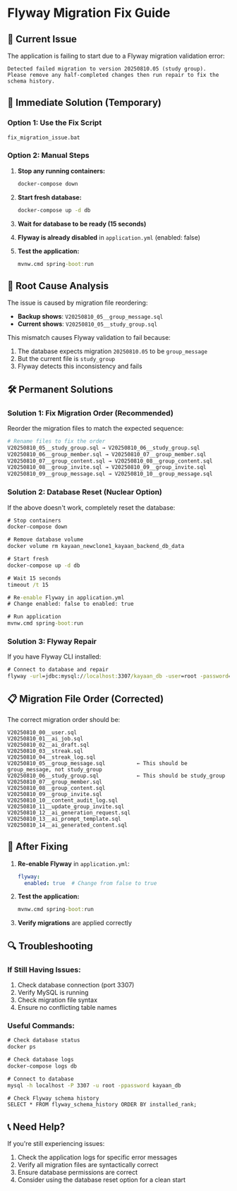 # Flyway Migration Fix Guide

## 🚨 **Current Issue**
The application is failing to start due to a Flyway migration validation error:
```
Detected failed migration to version 20250810.05 (study group).
Please remove any half-completed changes then run repair to fix the schema history.
```

## 🔧 **Immediate Solution (Temporary)**

### **Option 1: Use the Fix Script**
```cmd
fix_migration_issue.bat
```

### **Option 2: Manual Steps**
1. **Stop any running containers:**
   ```cmd
   docker-compose down
   ```

2. **Start fresh database:**
   ```cmd
   docker-compose up -d db
   ```

3. **Wait for database to be ready (15 seconds)**

4. **Flyway is already disabled** in `application.yml` (enabled: false)

5. **Test the application:**
   ```cmd
   mvnw.cmd spring-boot:run
   ```

## 🎯 **Root Cause Analysis**

The issue is caused by migration file reordering:
- **Backup shows**: `V20250810_05__group_message.sql`
- **Current shows**: `V20250810_05__study_group.sql`

This mismatch causes Flyway validation to fail because:
1. The database expects migration `20250810.05` to be `group_message`
2. But the current file is `study_group`
3. Flyway detects this inconsistency and fails

## 🛠️ **Permanent Solutions**

### **Solution 1: Fix Migration Order (Recommended)**
Reorder the migration files to match the expected sequence:

```bash
# Rename files to fix the order
V20250810_05__study_group.sql → V20250810_06__study_group.sql
V20250810_06__group_member.sql → V20250810_07__group_member.sql
V20250810_07__group_content.sql → V20250810_08__group_content.sql
V20250810_08__group_invite.sql → V20250810_09__group_invite.sql
V20250810_09__group_message.sql → V20250810_10__group_message.sql
```

### **Solution 2: Database Reset (Nuclear Option)**
If the above doesn't work, completely reset the database:

```cmd
# Stop containers
docker-compose down

# Remove database volume
docker volume rm kayaan_newclone1_kayaan_backend_db_data

# Start fresh
docker-compose up -d db

# Wait 15 seconds
timeout /t 15

# Re-enable Flyway in application.yml
# Change enabled: false to enabled: true

# Run application
mvnw.cmd spring-boot:run
```

### **Solution 3: Flyway Repair**
If you have Flyway CLI installed:

```cmd
# Connect to database and repair
flyway -url=jdbc:mysql://localhost:3307/kayaan_db -user=root -password=password repair
```

## 📋 **Migration File Order (Corrected)**

The correct migration order should be:
```
V20250810_00__user.sql
V20250810_01__ai_job.sql
V20250810_02__ai_draft.sql
V20250810_03__streak.sql
V20250810_04__streak_log.sql
V20250810_05__group_message.sql          ← This should be group_message, not study_group
V20250810_06__study_group.sql            ← This should be study_group
V20250810_07__group_member.sql
V20250810_08__group_content.sql
V20250810_09__group_invite.sql
V20250810_10__content_audit_log.sql
V20250810_11__update_group_invite.sql
V20250810_12__ai_generation_request.sql
V20250810_13__ai_prompt_template.sql
V20250810_14__ai_generated_content.sql
```

## 🚀 **After Fixing**

1. **Re-enable Flyway** in `application.yml`:
   ```yaml
   flyway:
     enabled: true  # Change from false to true
   ```

2. **Test the application:**
   ```cmd
   mvnw.cmd spring-boot:run
   ```

3. **Verify migrations** are applied correctly

## 🔍 **Troubleshooting**

### **If Still Having Issues:**
1. Check database connection (port 3307)
2. Verify MySQL is running
3. Check migration file syntax
4. Ensure no conflicting table names

### **Useful Commands:**
```cmd
# Check database status
docker ps

# Check database logs
docker-compose logs db

# Connect to database
mysql -h localhost -P 3307 -u root -ppassword kayaan_db

# Check Flyway schema history
SELECT * FROM flyway_schema_history ORDER BY installed_rank;
```

## 📞 **Need Help?**

If you're still experiencing issues:
1. Check the application logs for specific error messages
2. Verify all migration files are syntactically correct
3. Ensure database permissions are correct
4. Consider using the database reset option for a clean start
